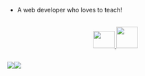 - A web developer who loves to teach!


<div align="center">
  <a href="https://github.com/biadias99%22%3E
  <img height="180em" src="https://github-readme-stats.vercel.app/api?username=biadias99&show_icons=true&theme=shades-of-purple&include_all_commits=true&count_private=true%22/%3E
  <img height="180em" src="https://github-readme-stats.vercel.app/api/top-langs/?username=biadias99&layout=compact&langs_count=7&theme=shades-of-purple%22/%3E
</div>

  <div style="display: inline_block"><br>
  <img height="40" width="50" src="https://raw.githubusercontent.com/devicons/devicon/master/icons/javascript/javascript-plain.svg%22%3E
  <img height="50em" src="https://cdn.jsdelivr.net/gh/devicons/devicon/icons/html5/html5-plain-wordmark.svg" />
  <img height="50em" src="https://cdn.jsdelivr.net/gh/devicons/devicon/icons/css3/css3-plain-wordmark.svg" />
<!--  <img height="50em" src="https://cdn.jsdelivr.net/gh/devicons/devicon/icons/java/java-plain-wordmark.svg" />       -->
 
</div>

  ##

  </div>
 <a href= "https://www.linkedin.com/in/bianca-dias-barbosa-bb6b77164/" target="_blank"><img src="https://img.shields.io/badge/LinkedIn-0077B5?style=for-the-badge&logo=linkedin&logoColor=white%22target=%22_blank%22%3E</a>
 <a href= "mailto:bianca.d.barbosa@unesp.br" target="_blank"><img src="https://img.shields.io/badge/Gmail-D14836?style=for-the-badge&logo=gmail&logoColor=white%22target=%22_blank%22%3E</a>
 <a href= "https://www.instagram.com/bia.dias.barbosa/" target="_blank"><img src="https://img.shields.io/badge/Instagram-E4405F?style=for-the-badge&logo=instagram&logoColor=white%22target=%22_blank%22%3E</a>


</div>
